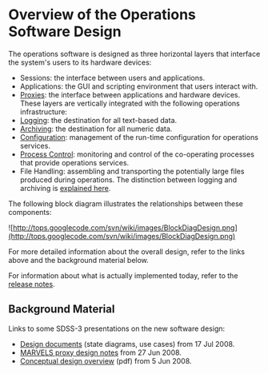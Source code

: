 # Overview of the Operations Software Design #

The operations software is designed as three horizontal layers that interface the system's users to its hardware devices:
  * Sessions: the interface between users and applications.
  * Applications: the GUI and scripting environment that users interact with.
  * [Proxies](Proxies.md): the interface between applications and hardware devices.
These layers are vertically integrated with the following operations infrastructure:
  * [Logging](Logging.md): the destination for all text-based data.
  * [Archiving](Archiving.md): the destination for all numeric data.
  * [Configuration](RuntimeConfig.md): management of the run-time configuration for operations services.
  * [Process Control](Running.md): monitoring and control of the co-operating processes that provide operations services.
  * File Handling: assembling and transporting the potentially large files produced during operations.
The distinction between logging and archiving is [explained here](Dataflow.md).

The following block diagram illustrates the relationships between these components:

![http://tops.googlecode.com/svn/wiki/images/BlockDiagDesign.png](http://tops.googlecode.com/svn/wiki/images/BlockDiagDesign.png)

For more detailed information about the overall design, refer to the links above and the background material below.

For information about what is actually implemented today, refer to the [release notes](ReleaseNotes.md).

## Background Material ##

Links to some SDSS-3 presentations on the new software design:

  * [Design documents](http://positron.ps.uci.edu/~dkirkby/sdss3-17Jul08/) (state diagrams, use cases) from 17 Jul 2008.
  * [MARVELS proxy design notes](http://positron.ps.uci.edu/~dkirkby/marvels-27Jun08/) from 27 Jun 2008.
  * [Conceptual design overview](http://positron.ps.uci.edu/~dkirkby/home/docs/SDSS3-Ops-ConceptualDesign.pdf) (pdf) from 5 Jun 2008.